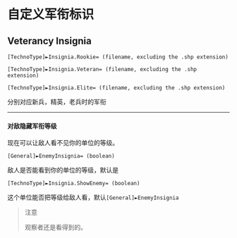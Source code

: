 自定义军衔标识
============
Veterancy Insignia
-----------------

    [TechnoType]►Insignia.Rookie= (filename, excluding the .shp extension)
    
    [TechnoType]►Insignia.Veteran= (filename, excluding the .shp extension)
    
    [TechnoType]►Insignia.Elite= (filename, excluding the .shp extension)

分别对应新兵，精英，老兵时的军衔

--------------------------------------------

#### 对敌隐藏军衔等级

现在可以让敌人看不见你的单位的等级。

    [General]►EnemyInsignia= (boolean)

敌人是否能看到你的单位的等级，默认是

    [TechnoType]►Insignia.ShowEnemy= (boolean)

这个单位能否把等级给敌人看，默认`[General]►EnemyInsignia`

> 注意
> 
> 观察者还是看得到的。